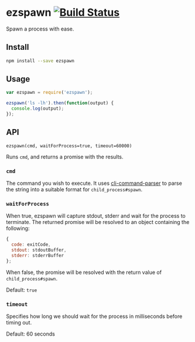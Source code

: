 # ezspawn [![Build Status](https://travis-ci.org/leahciMic/ezspawn.svg?branch=master)](https://travis-ci.org/leahciMic/ezspawn)

Spawn a process with ease.

## Install

```sh
npm install --save ezspawn
```

## Usage

```js
var ezspawn = require('ezspawn');

ezspawn('ls -lh').then(function(output) {
  console.log(output);
});
```

## API

`ezspawn(cmd, waitForProcess=true, timeout=60000)`

Runs `cmd`, and returns a promise with the results.

### `cmd`

The command you wish to execute. It uses
[cli-command-parser](https://www.npmjs.com/package/cli-command-parser) to parse
the string into a suitable format for `child_process#spawn`.

### `waitForProcess`

When true, ezspawn will capture stdout, stderr and wait for the process to
terminate. The returned promise will be resolved to an object containing the
following:

```js
{
  code: exitCode,
  stdout: stdoutBuffer,
  stderr: stderrBuffer
};
```

When false, the promise will be resolved with the return value of
`child_process#spawn`.

Default: `true`

### `timeout`

Specifies how long we should wait for the process in milliseconds before timing
out.

Default: 60 seconds
